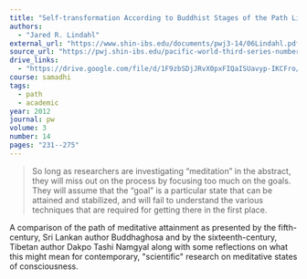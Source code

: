 ```yaml
---
title: "Self-transformation According to Buddhist Stages of the Path Literature"
authors:
  - "Jared R. Lindahl"
external_url: "https://www.shin-ibs.edu/documents/pwj3-14/06Lindahl.pdf"
source_url: "https://pwj.shin-ibs.edu/pacific-world-third-series-number-14-fall-2012"
drive_links:
  - "https://drive.google.com/file/d/1F9zbSDjJRvX0pxFIQaISUavyp-IKCFro/view?usp=drivesdk"
course: samadhi
tags:
  - path
  - academic
year: 2012
journal: pw
volume: 3
number: 14
pages: "231--275"
---
```


> So long as researchers are investigating “meditation” in the abstract, they will miss out on the process by focusing too much on the goals.
They will assume that the “goal” is a particular state that can be attained and stabilized, and will fail to understand the various techniques that are required for getting there in the first place.

A comparison of the path of meditative attainment as presented by the fifth-century, Sri Lankan author Buddhaghosa and by the sixteenth-century, Tibetan author Dakpo Tashi Namgyal along with some reflections on what this might mean for contemporary, "scientific" research on meditative states of consciousness.
